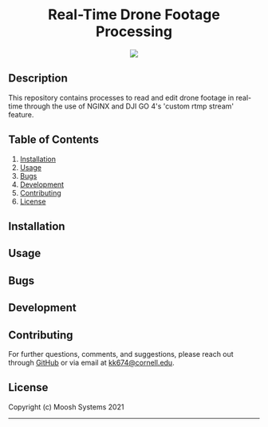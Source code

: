 <h1 align="center"><strong>Real-Time Drone Footage Processing</strong></h1>

<p align="center">
  <img src="https://img.shields.io/github/languages/top/kkolyvek/moosh-vision">
</p>

## Description

This repository contains processes to read and edit drone footage in real-time through the use of NGINX and DJI GO 4's 'custom rtmp stream' feature.

## Table of Contents

1. [Installation](#installation)
2. [Usage](#usage)
3. [Bugs](#bugs)
4. [Development](#development)
5. [Contributing](#contributing)
6. [License](#license)

## Installation

## Usage

## Bugs

## Development

## Contributing

For further questions, comments, and suggestions, please reach out through [GitHub](https://github.com/kkolyvek) or via email at kk674@cornell.edu.

## License

Copyright (c) Moosh Systems 2021

---
